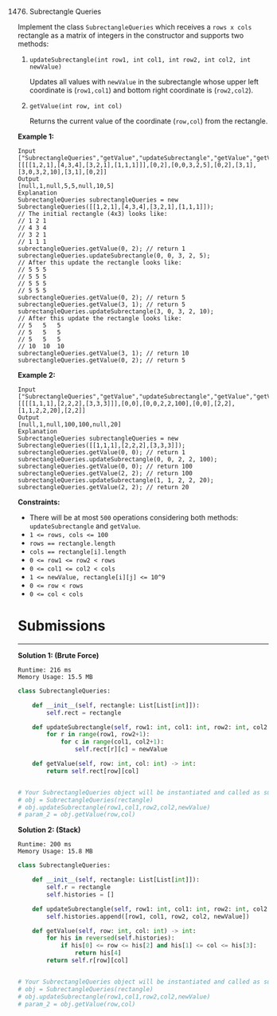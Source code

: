 1476. Subrectangle Queries

Implement the class `SubrectangleQueries` which receives a `rows x cols` rectangle as a matrix of integers in the constructor and supports two methods:

1. `updateSubrectangle(int row1, int col1, int row2, int col2, int newValue)`

    Updates all values with `newValue` in the subrectangle whose upper left coordinate is (`row1,col1`) and bottom right coordinate is (`row2,col2`).
1. `getValue(int row, int col)`

    Returns the current value of the coordinate (`row,col`) from the rectangle.
 

**Example 1:**
```
Input
["SubrectangleQueries","getValue","updateSubrectangle","getValue","getValue","updateSubrectangle","getValue","getValue"]
[[[[1,2,1],[4,3,4],[3,2,1],[1,1,1]]],[0,2],[0,0,3,2,5],[0,2],[3,1],[3,0,3,2,10],[3,1],[0,2]]
Output
[null,1,null,5,5,null,10,5]
Explanation
SubrectangleQueries subrectangleQueries = new SubrectangleQueries([[1,2,1],[4,3,4],[3,2,1],[1,1,1]]);  
// The initial rectangle (4x3) looks like:
// 1 2 1
// 4 3 4
// 3 2 1
// 1 1 1
subrectangleQueries.getValue(0, 2); // return 1
subrectangleQueries.updateSubrectangle(0, 0, 3, 2, 5);
// After this update the rectangle looks like:
// 5 5 5
// 5 5 5
// 5 5 5
// 5 5 5 
subrectangleQueries.getValue(0, 2); // return 5
subrectangleQueries.getValue(3, 1); // return 5
subrectangleQueries.updateSubrectangle(3, 0, 3, 2, 10);
// After this update the rectangle looks like:
// 5   5   5
// 5   5   5
// 5   5   5
// 10  10  10 
subrectangleQueries.getValue(3, 1); // return 10
subrectangleQueries.getValue(0, 2); // return 5
```

**Example 2:**
```
Input
["SubrectangleQueries","getValue","updateSubrectangle","getValue","getValue","updateSubrectangle","getValue"]
[[[[1,1,1],[2,2,2],[3,3,3]]],[0,0],[0,0,2,2,100],[0,0],[2,2],[1,1,2,2,20],[2,2]]
Output
[null,1,null,100,100,null,20]
Explanation
SubrectangleQueries subrectangleQueries = new SubrectangleQueries([[1,1,1],[2,2,2],[3,3,3]]);
subrectangleQueries.getValue(0, 0); // return 1
subrectangleQueries.updateSubrectangle(0, 0, 2, 2, 100);
subrectangleQueries.getValue(0, 0); // return 100
subrectangleQueries.getValue(2, 2); // return 100
subrectangleQueries.updateSubrectangle(1, 1, 2, 2, 20);
subrectangleQueries.getValue(2, 2); // return 20
```

**Constraints:**

* There will be at most `500` operations considering both methods: `updateSubrectangle` and `getValue`.
* `1 <= rows, cols <= 100`
* `rows == rectangle.length`
* `cols == rectangle[i].length`
* `0 <= row1 <= row2 < rows`
* `0 <= col1 <= col2 < cols`
* `1 <= newValue, rectangle[i][j] <= 10^9`
* `0 <= row < rows`
* `0 <= col < cols`

# Submissions
---
**Solution 1: (Brute Force)**
```
Runtime: 216 ms
Memory Usage: 15.5 MB
```
```python
class SubrectangleQueries:

    def __init__(self, rectangle: List[List[int]]):
        self.rect = rectangle

    def updateSubrectangle(self, row1: int, col1: int, row2: int, col2: int, newValue: int) -> None:
        for r in range(row1, row2+1):
            for c in range(col1, col2+1):
                self.rect[r][c] = newValue

    def getValue(self, row: int, col: int) -> int:
        return self.rect[row][col]


# Your SubrectangleQueries object will be instantiated and called as such:
# obj = SubrectangleQueries(rectangle)
# obj.updateSubrectangle(row1,col1,row2,col2,newValue)
# param_2 = obj.getValue(row,col)
```

**Solution 2: (Stack)**
```
Runtime: 200 ms
Memory Usage: 15.8 MB
```
```python
class SubrectangleQueries:

    def __init__(self, rectangle: List[List[int]]):
        self.r = rectangle        
        self.histories = []

    def updateSubrectangle(self, row1: int, col1: int, row2: int, col2: int, newValue: int) -> None:
        self.histories.append([row1, col1, row2, col2, newValue])

    def getValue(self, row: int, col: int) -> int:
        for his in reversed(self.histories):
            if his[0] <= row <= his[2] and his[1] <= col <= his[3]:
                return his[4]
        return self.r[row][col]


# Your SubrectangleQueries object will be instantiated and called as such:
# obj = SubrectangleQueries(rectangle)
# obj.updateSubrectangle(row1,col1,row2,col2,newValue)
# param_2 = obj.getValue(row,col)
```